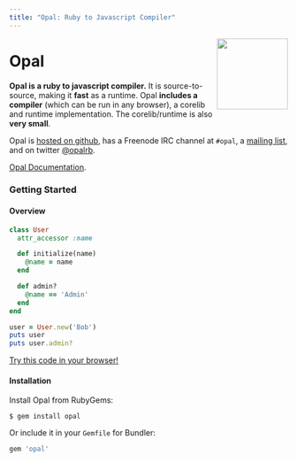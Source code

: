 ```yaml
---
title: "Opal: Ruby to Javascript Compiler"
---
```


<div class="page-header">
  <img src='https://secure.gravatar.com/avatar/88298620949a6534d403da2e356c9339?s=420&d=https://a248.e.akamai.net/assets.github.com%2Fimages%2Fgravatars%2Fgravatar-org-420.png' alt='' style='float:right;margin-top:-24px' width='128' height='128' />
  <h1>
    Opal
  </h1>
  <p>
    <b>Opal is a ruby to javascript compiler.</b> It is source-to-source, making it
    <b>fast</b> as a runtime. Opal <b>includes a compiler</b> (which can be run in any
    browser), a corelib and runtime implementation. The corelib/runtime is
    also <b>very small</b>.
  </p>
  <p>
    Opal is <a href="http://github.com/opal/opal">hosted on github</a>,
    has a Freenode IRC channel at <code>#opal</code>, a <a href="https://groups.google.com/forum/#!forum/opalrb">mailing list</a>, and on twitter
    <a href="http://twitter.com/opalrb">@opalrb</a>.
  </p>

  <p><a><a href="https://github.com/opal/opal/blob/master/doc/home.md">Opal Documentation</a>.
</div>

### Getting Started

#### Overview

```ruby
class User
  attr_accessor :name

  def initialize(name)
    @name = name
  end

  def admin?
    @name == 'Admin'
  end
end

user = User.new('Bob')
puts user
puts user.admin?
```

[Try this code in your browser!](/try)

#### Installation

Install Opal from RubyGems:

```text
$ gem install opal
```

Or include it in your `Gemfile` for Bundler:

```ruby
gem 'opal'
```
